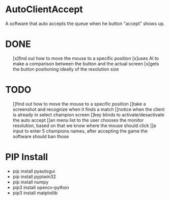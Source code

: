 # AutoClientAccept

A software that auto accepts the queue when he button "accept" shows up.

# DONE

<ul>
  [x]find out how to move the mouse to a specific position
  [x]uses AI to make a comparison between the button and the actual screen</li>
  [x]gets the button positioning ideally of the resolution size</li>
</ul>


# TODO

<ul>
  []find out how to move the mouse to a specific position
  []take a screenshot and recognize when it finds a match
  []notice when the client is already in select champion screen
  []key blinds to activate/desactivate the auto accept
  []an menu list to the user chooses the monitor resolution, based on that we know where the mouse should click
  []a input to enter 5 champions names, after accepting the game the software should ban those
</ul>

# PIP Install

<ul>
  <li>pip install pyautogui</li>
  <li>pip install pypiwin32</li>
  <li>pip install numpy</li>
  <li>pip3 install opencv-python</li>
  <li>pip3 install matplotlib</li>
</ul>
